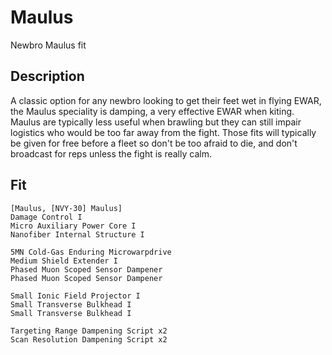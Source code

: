 # Maulus

Newbro Maulus fit


## Description

A classic option for any newbro looking to get their feet wet in flying EWAR, the Maulus speciality is damping, a very effective EWAR when kiting. Maulus are typically less useful when brawling but they can still impair logistics who would be too far away from the fight. Those fits will typically be given for free before a fleet so don't be too afraid to die, and don't broadcast for reps unless the fight is really calm.


## Fit

```
[Maulus, [NVY-30] Maulus]
Damage Control I
Micro Auxiliary Power Core I
Nanofiber Internal Structure I

5MN Cold-Gas Enduring Microwarpdrive
Medium Shield Extender I
Phased Muon Scoped Sensor Dampener
Phased Muon Scoped Sensor Dampener

Small Ionic Field Projector I
Small Transverse Bulkhead I
Small Transverse Bulkhead I

Targeting Range Dampening Script x2
Scan Resolution Dampening Script x2
```